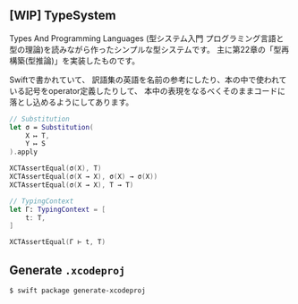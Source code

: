 ## [WIP] TypeSystem

Types And Programming Languages (型システム入門 プログラミング言語と型の理論)を読みながら作ったシンプルな型システムです。
主に第22章の「型再構築(型推論)」を実装したものです。 

Swiftで書かれていて、
訳語集の英語を名前の参考にしたり、本の中で使われている記号をoperator定義したりして、
本中の表現をなるべくそのままコードに落とし込めるようにしてあります。

```swift
// Substitution
let σ = Substitution(
    X ↦ T,
    Y ↦ S
).apply

XCTAssertEqual(σ(X), T)
XCTAssertEqual(σ(X → X), σ(X) → σ(X))
XCTAssertEqual(σ(X → X), T → T)

// TypingContext
let Γ: TypingContext = [
    t: T,
]

XCTAssertEqual(Γ ⊢ t, T)
```

## Generate `.xcodeproj`

```
$ swift package generate-xcodeproj
```

